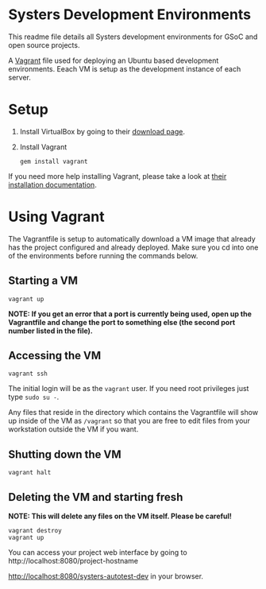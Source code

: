 Systers Development Environments
================================

This readme file details all Systers development environments for GSoC and open source projects. 

A [Vagrant](http://vagrantup.com/) file used for deploying an Ubuntu based development environments. Eeach VM is setup as the development instance of each server.

# Setup

1. Install VirtualBox by going to their [download
page](https://www.virtualbox.org/wiki/Downloads).

2. Install Vagrant

    `gem install vagrant`

If you need more help installing Vagrant, please take a look at [their
installation documentation](http://docs.vagrantup.com/v2/installation/).

# Using Vagrant

The Vagrantfile is setup to automatically download a VM image that already has
the project configured and already deployed. Make sure you cd into one
of the environments before running the commands below.

## Starting a VM

    vagrant up

**NOTE: If you get an error that a port is currently being used, open up the
Vagrantfile and change the port to something else (the second port number listed
in the file).**

## Accessing the VM

    vagrant ssh

The initial login will be as the `vagrant` user. If you need root privileges
just type `sudo su -`. 

Any files that reside in the directory which contains the Vagrantfile will show
up inside of the VM as `/vagrant` so that you are free to edit files from your
workstation outside the VM if you want.

## Shutting down the VM

    vagrant halt

## Deleting the VM and starting fresh

**NOTE: This will delete any files on the VM itself. Please be careful!**

    vagrant destroy
    vagrant up

You can access your project web interface by going to http://localhost:8080/project-hostname

[http://localhost:8080/systers-autotest-dev](http://localhost:8080/systers-autotest-dev)
in your browser.

